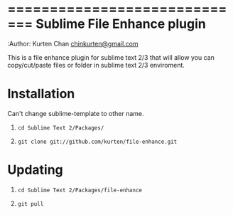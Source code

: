 =============================
 Sublime File Enhance plugin
=============================
:Author: Kurten Chan <chinkurten@gmail.com>

This is a file enhance plugin for sublime text 2/3 that will allow you can copy/cut/paste files or folder in sublime text 2/3 enviroment.


Installation
============
Can't change sublime-template to other name.

1. ``cd Sublime Text 2/Packages/``

2. ``git clone git://github.com/kurten/file-enhance.git``


Updating
========


1. ``cd Sublime Text 2/Packages/file-enhance``

2. ``git pull``
